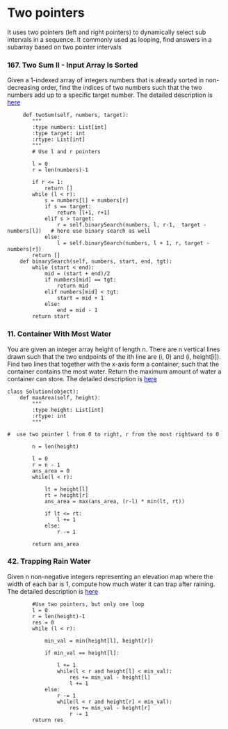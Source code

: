 
# Two pointers

It uses two pointers (left and right pointers) to dynamically select sub intervals in a sequence.
It commonly used as looping, find answers in a subarray based on two pointer intervals


### 167. Two Sum II - Input Array Is Sorted

Given a 1-indexed array of integers numbers that is already sorted in non-decreasing order, find the indices of two numbers such that the two numbers add up to a specific target number.  The detailed description is [<span style="color:blue;"> here </span>](https://leetcode.com/problems/two-sum-ii-input-array-is-sorted/)

```
     def twoSum(self, numbers, target):
        """
        :type numbers: List[int]
        :type target: int
        :rtype: List[int]
        """
        # Use l and r pointers

        l = 0
        r = len(numbers)-1
        
        if r <= 1:
            return []
        while (l < r):
            s = numbers[l] + numbers[r]
            if s == target:
                return [l+1, r+1]
            elif s > target:
                r = self.binarySearch(numbers, l, r-1,  target - numbers[l])   # here use binary search as well
            else:
                l = self.binarySearch(numbers, l + 1, r, target - numbers[r])
        return []
    def binarySearch(self, numbers, start, end, tgt):
        while (start < end):
            mid = (start + end)/2
            if numbers[mid] == tgt:
                return mid
            elif numbers[mid] < tgt:
                start = mid + 1
            else:
                end = mid - 1
        return start

```

### 11. Container With Most Water

You are given an integer array height of length n. There are n vertical lines drawn such that the two endpoints of the ith line are (i, 0) and (i, height[i]). Find two lines that together with the x-axis form a container, such that the container contains the most water. Return the maximum amount of water a container can store. The detailed description is [<span style="color:blue;"> here </span>](https://leetcode.com/problems/container-with-most-water/)

```
class Solution(object):
    def maxArea(self, height):
        """
        :type height: List[int]
        :rtype: int
        """
        
#  use two pointer l from 0 to right, r from the most rightward to 0

        n = len(height)
        
        l = 0
        r = n - 1
        ans_area = 0
        while(l < r):
            
            lt = height[l]
            rt = height[r]
            ans_area = max(ans_area, (r-l) * min(lt, rt))
            
            if lt <= rt:
                l += 1
            else:
                r -= 1
    
        return ans_area

```


### 42. Trapping Rain Water

Given n non-negative integers representing an elevation map where the width of each bar is 1, compute how much water it can trap after raining. The detailed description is [<span style="color:blue;"> here </span>](https://leetcode.com/problems/trapping-rain-water/)



```
        #Use two pointers, but only one loop
        l = 0
        r = len(height)-1
        res = 0
        while (l < r):
            
            min_val = min(height[l], height[r])
            
            if min_val == height[l]:
                
                l += 1
                while(l < r and height[l] < min_val):
                    res += min_val - height[l]
                    l += 1
            else:
                r -= 1
                while(l < r and height[r] < min_val):
                    res += min_val - height[r]
                    r -= 1
        return res

```
